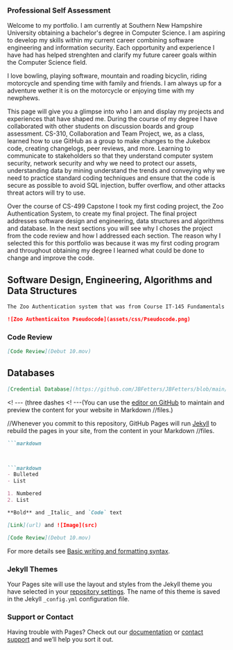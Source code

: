 
### Professional Self Assessment
Welcome to my portfolio. I am currently at Southern New Hampshire University obtaining a bachelor's degree in Computer Science. I am aspiring to develop my skills within my current career combining software engineering and information security. Each opportunity and experience I have had has helped strenghten and clarify my future career goals within the Computer Science field. 

I love bowling, playing software, mountain and roading bicyclin, riding motorcycle and spending time with family and friends. I am always up for a adventure wether it is on the motorcycle or enjoying time with my newphews. 

This page will give you a glimpse into who I am and display my projects and experiences that have shaped me. During the course of my degree I have collaborated with other students on discussion boards and group assessment. CS-310, Collaboration and Team Project, we, as a class, learned how to use GitHub as a group to make changes to the Jukebox code, creating changelogs, peer reviews, and more. Learning to communicate to stakeholders so that they understand computer system security, network security and why we need to protect our assets, understanding data by mining understand the trends and conveying why we need to practice standard coding techniques and ensure that the code is secure as possible to avoid SQL injection, buffer overflow, and other attacks threat actors will try to use.

Over the course of CS-499 Capstone I took my first coding project, the Zoo Authentication System, to create my final project. The final project addresses software design and engineering, data structures and algorithms and database. In the next sections you will see why I choses the project from the code review and how I addressed each section. The reason why I selected this for this portfolio was because it was my first coding program and throughout obtaining my degree I learned what could be done to change and improve the code.

## Software Design, Engineering, Algorithms and Data Structures
```markdown
The Zoo Authentication system that was from Course IT-145 Fundamentals of Information Technology where we learn various roles and functions of IT professionals and basic technologies, hardware, software and systems thinking approach to sovling problems. The program was original written in Java. For the redesigned and engineered it was re-written to C++.

![Zoo Authenticaiton Pseudocode](assets/css/Pseudocode.png)
```
### Code Review
```markdown
[Code Review](Debut 10.mov)
```
## Databases
```markdown
[Credential Database](https://github.com/JBFetters/JBFetters/blob/main/Credentials.cpp)
```
 <! --- (three dashes
<! ---(You can use the [editor on GitHub](https://github.com/JBFetters/JBFetters/edit/gh-pages/index.md) to maintain and preview the content for your website in Markdown //files.)

//Whenever you commit to this repository, GitHub Pages will run [Jekyll](https://jekyllrb.com/) to rebuild the pages in your site, from the content in your Markdown //files.
```markdown
```markdown



```markdown
- Bulleted
- List

1. Numbered
2. List

**Bold** and _Italic_ and `Code` text

[Link](url) and ![Image](src)

[Code Review](Debut 10.mov)
```

For more details see [Basic writing and formatting syntax](https://docs.github.com/en/github/writing-on-github/getting-started-with-writing-and-formatting-on-github/basic-writing-and-formatting-syntax).

### Jekyll Themes

Your Pages site will use the layout and styles from the Jekyll theme you have selected in your [repository settings](https://github.com/JBFetters/JBFetters/settings/pages). The name of this theme is saved in the Jekyll `_config.yml` configuration file.

### Support or Contact

Having trouble with Pages? Check out our [documentation](https://docs.github.com/categories/github-pages-basics/) or [contact support](https://support.github.com/contact) and we’ll help you sort it out.
